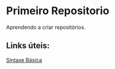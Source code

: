# Primeiro Repositorio
Aprendendo a criar repositórios.
## Links úteis:
[Sintaxe Básica](https://markdown.net.br/sintaxe-basica/)
